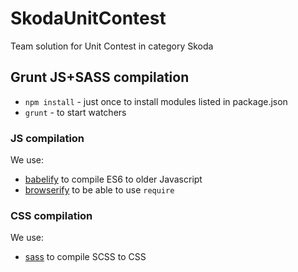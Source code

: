 # SkodaUnitContest
Team solution for Unit Contest in category Skoda

## Grunt JS+SASS compilation
* `npm install` - just once to install modules listed in package.json
* `grunt` - to start watchers

### JS compilation
We use:
* [babelify](https://babeljs.io/docs/setup/) to compile ES6 to older Javascript
* [browserify](http://browserify.org/) to be able to use `require`

### CSS compilation
We use:
* [sass](https://sass-lang.com/) to compile SCSS to CSS
